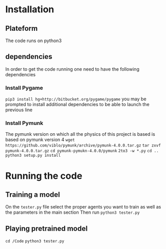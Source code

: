 # Installation

## Plateform
The code runs on python3

## dependencies
In order to get the code running one need to have the following dependencies

### Install Pygame
`pip3 install hg+http://bitbucket.org/pygame/pygame`
you may be prompted to install additional dependencies to be able to launch the previous line

### Install Pymunk
The pymunk version on which all the physics of this project is based is based on pymunk version 4
`wget https://github.com/viblo/pymunk/archive/pymunk-4.0.0.tar.gz`
`tar zxvf pymunk-4.0.0.tar.gz`
`cd pymunk-pymukn-4.0.0/pymunk`
`2to3 -w *.py`
`cd ..` `python3 setup.py install`

# Running the code

## Training a model
On the `tester.py` file select the proper agents you want to train as well as the parameters in the main section
Then run `python3 tester.py`


## Playing pretrained model
`cd /Code`
`python3 tester.py`
